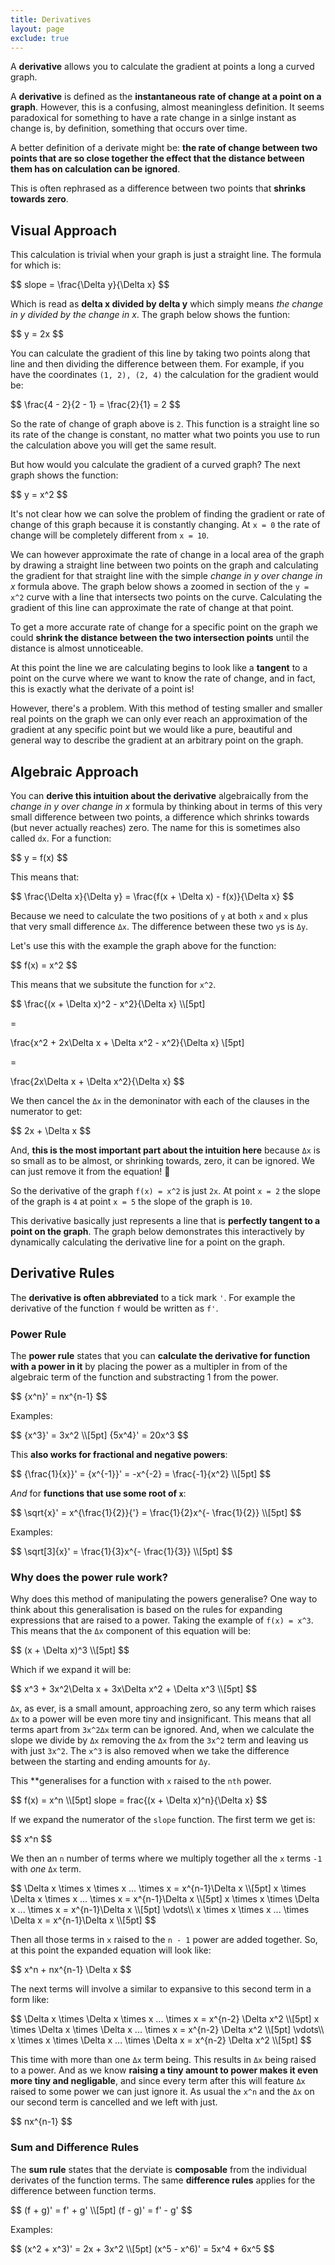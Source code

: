 ```yaml
---
title: Derivatives
layout: page
exclude: true
---
```

<link rel="stylesheet" href="https://cdn.jsdelivr.net/npm/katex@0.11.1/dist/katex.min.css" integrity="sha384-zB1R0rpPzHqg7Kpt0Aljp8JPLqbXI3bhnPWROx27a9N0Ll6ZP/+DiW/UqRcLbRjq" crossorigin="anonymous">  

<!-- The loading of KaTeX is deferred to speed up page rendering -->  
<script defer src="https://cdn.jsdelivr.net/npm/katex@0.11.1/dist/katex.min.js" integrity="sha384-y23I5Q6l+B6vatafAwxRu/0oK/79VlbSz7Q9aiSZUvyWYIYsd+qj+o24G5ZU2zJz" crossorigin="anonymous"></script>  

<!-- To automatically render math in text elements, include the auto-render extension: -->  
<script defer src="https://cdn.jsdelivr.net/npm/katex@0.11.1/dist/contrib/auto-render.min.js" integrity="sha384-kWPLUVMOks5AQFrykwIup5lo0m3iMkkHrD0uJ4H5cjeGihAutqP0yW0J6dpFiVkI" crossorigin="anonymous" onload="renderMathInElement(document.body);"></script>

<style>
    div {
        margin: auto
    }
</style>

A **derivative** allows you to calculate the gradient at points a long a curved graph.

A **derivative** is defined as the **instantaneous rate of change at a point on a graph**. However, this is a confusing, almost meaningless definition. It seems paradoxical for something to have a rate change in a sinlge instant as change is, by definition, something that occurs over time.

A better definition of a derivate might be: **the rate of change between two points that are so close together the effect that the distance between them has on calculation can be ignored**.

This is often rephrased as a difference between two points that **shrinks towards zero**.

## Visual Approach

This calculation is trivial when your graph is just a straight line. The formula for which is:

<p>
$$
slope = \frac{\Delta y}{\Delta x}
$$
</p>

Which is read as **delta x divided by delta y** which simply means *the change in y divided by the change in x*. The graph below shows the funtion:

<p>
$$
y = 2x
$$
</p>

<div id="straight"></div>
<script>
    functionPlot({
  target: "#straight",
  disableZoom: true,
  grid: true,
  data: [{ fn: "2x" }]
})
</script>

<div></div>

You can calculate the gradient of this line by taking two points along that line and then dividing the difference between them. For example, if you have the coordinates `(1, 2), (2, 4)` the calculation for the gradient would be:

<p>
$$
\frac{4 - 2}{2 - 1} = \frac{2}{1} = 2
$$
</p>

So the rate of change of graph above is `2`. This function is a straight line so its rate of the change is constant, no matter what two points you use to run the calculation above you will get the same result.

But how would you calculate the gradient of a curved graph? The next graph shows the function:

<p>
$$
y = x^2
$$
</p>

It's not clear how we can solve the problem of finding the gradient or rate of change of this graph because it is constantly changing. At `x = 0` the rate of change will be completely different from `x = 10`.

<div id="xsquared"></div>

<script>
    functionPlot({
  target: '#xsquared',
  yAxis: {domain: [-1, 9]},
  disableZoom: true,
  data: [{
    fn: 'x^2',
  }]
})
</script>

We can however approximate the rate of change in a local area of the graph by drawing a straight line between two points on the graph and calculating the gradient for that straight line with the simple *change in y over change in x* formula above. The graph below shows a zoomed in section of the `y = x^2` curve with a line that intersects two points on the curve. Calculating the gradient of this line can approximate the rate of change at that point.

<div id="average"></div>
<script>
functionPlot({
  target: "#average",
  disableZoom: true,
  yAxis: { domain: [-0.6, 1] },
  xAxis: { domain: [-2, 2] },
  data: [
    { fn: "x^2" },
    {
      fn: "x/2"
    }
  ]
});
</script>

To get a more accurate rate of change for a specific point on the graph we could **shrink the distance between the two intersection points** until the distance is almost unnoticeable.

<div id="small"></div>
<script>
functionPlot({
  target: "#small",
  disableZoom: true,
  yAxis: { domain: [-0.6, 1] },
  xAxis: { domain: [-2, 2] },
  data: [
    { fn: "x^2" },
    {
      fn: "x/5  0.2"
    }
  ]
});
</script>

At this point the line we are calculating begins to look like a **tangent** to a point on the curve where we want to know the rate of change, and in fact, this is exactly what the derivate of a point is! 

However, there's a problem. With this method of testing smaller and smaller real points on the graph we can only ever reach an approximation of the gradient at any specific point but we would like a pure, beautiful and general way to describe the gradient at an arbitrary point on the graph.

## Algebraic Approach

You can **derive this intuition about the derivative** algebraically from the *change in y over change in x* formula by thinking about in terms of this very small difference between two points, a difference which shrinks towards (but never actually reaches) zero. The name for this is sometimes also called `dx`. For a function:


<p>
$$
y = f(x)
$$
</p>

This means that:

<p>
$$
\frac{\Delta x}{\Delta y} = \frac{f(x + \Delta x) - f(x)}{\Delta x}
$$
</p>

Because we need to calculate the two positions of `y` at both `x` and `x` plus that very small difference `Δx`. The difference between these two `y`s is `Δy`.

Let's use this with the example the graph above for the function:
<p>
$$
f(x) = x^2
$$
</p>

This means that we subsitute the function for `x^2`.
<p>
$$
\frac{(x + \Delta x)^2 - x^2}{\Delta x} \\[5pt]

=

\frac{x^2 + 2x\Delta x + \Delta x^2 - x^2}{\Delta x} \\[5pt]

=

\frac{2x\Delta x + \Delta x^2}{\Delta x}
$$
</p>

We then cancel the `Δx` in the demoninator with each of the clauses in the numerator to get:

<p>
$$
2x + \Delta x
$$
</p>

And, **this is the most important part about the intuition here** because `Δx` is so small as to be almost, or shrinking towards, zero, it can be ignored. We can just remove it from the equation! 🤯  

So the derivative of the graph `f(x) = x^2` is just `2x`. At point `x = 2` the slope of the graph is `4` at point `x = 5` the slope of the graph is `10`. 

This derivative basically just represents a line that is **perfectly tangent to a point on the graph**. The graph below demonstrates this interactively by dynamically calculating the derivative line for a point on the graph.

<div id="derivative"></div>

<script>
functionPlot({
  target: '#derivative',
  disableZoom: true,
  yAxis: {domain: [-1, 9]},
  data: [{
    fn: 'x^2',
    derivative: {
      fn: '2 * x',
      updateOnMouseMove: true
    }
  }]
})
</script>

## Derivative Rules

The **derivative is often abbreviated** to a tick mark `'`. For example the derivative of the function `f` would be written as `f'`.

### Power Rule

The **power rule** states that you can **calculate the derivative for function with a power in it** by placing the power as a multipler in from of the algebraic term of the function and substracting 1 from the power.

<p>
$$
{x^n}' = nx^{n-1}
$$
</p>

Examples:

<p>
$$
{x^3}' = 3x^2 \\[5pt]
{5x^4}' = 20x^3
$$
</p>

This **also works for fractional and negative powers**:

<p>
$$
{\frac{1}{x}}' = {x^{-1}}' = -x^{-2} = \frac{-1}{x^2} \\[5pt]
$$
</p>

*And* for **functions that use some root of `x`**:

<p>
$$
\sqrt{x}' = x^{\frac{1}{2}}{'} = \frac{1}{2}x^{- \frac{1}{2}} \\[5pt]
$$
</p>

Examples:

<p>
$$
\sqrt[3]{x}' = \frac{1}{3}x^{- \frac{1}{3}} \\[5pt]
$$
</p>

### Why does the power rule work?

Why does this method of manipulating the powers generalise? One way to think about this generalisation is based on the rules for expanding expressions that are raised to a power. Taking the example of `f(x) = x^3`. This means that the `Δx` component of this equation will be:

<p>
$$
(x + \Delta x)^3 \\[5pt]
$$
</p>

Which if we expand it will be:

<p>
$$
x^3 + 3x^2\Delta x + 3x\Delta x^2 + \Delta x^3 \\[5pt]
$$
</p>

`Δx`, as ever, is a small amount, approaching zero, so any term which raises `Δx` to a power will be even more tiny and insignificant. This means that all terms apart from `3x^2Δx` term can be ignored. And, when we calculate the slope we divide by `Δx` removing the `Δx` from the `3x^2` term and leaving us with just `3x^2`. The `x^3` is also removed when we take the difference between the starting and ending amounts for `Δy`.

This **generalises for a function with `x` raised to the `nth` power.

<p>
$$
f(x) = x^n \\[5pt]
slope = frac{(x + \Delta x)^n}{\Delta x}
$$
</p>

If we expand the numerator of the `slope` function. The first term we get is:

<p>
$$
x^n
$$
</p>

We then an `n` number of terms where we multiply together all the `x` terms `-1` with *one* `Δx` term.

<p>
$$
\Delta x \times x \times x ... \times x = x^{n-1}\Delta x \\[5pt]
x \times \Delta x \times x ... \times x = x^{n-1}\Delta x \\[5pt]
x \times x \times \Delta x ... \times x = x^{n-1}\Delta x \\[5pt]
\vdots\\
x \times x \times x ... \times \Delta x = x^{n-1}\Delta x \\[5pt]
$$
</p>

Then all those terms in `x` raised to the `n - 1` power are added together. So, at this point the expanded equation will look like:

<p>
$$
x^n + nx^{n-1} \Delta x
$$
</p>

The next terms will involve a similar to expansive to this second term in a form like:

<p>
$$
\Delta x \times \Delta x \times x ... \times x = x^{n-2} \Delta x^2 \\[5pt]
x \times \Delta x \times \Delta x ... \times x = x^{n-2} \Delta x^2 \\[5pt]
\vdots\\
x \times x \times \Delta x ... \times \Delta x = x^{n-2} \Delta x^2 \\[5pt]
$$
</p>

This time with more than one `Δx` term being. This results in `Δx` being raised to a power. And as we know **raising a tiny amount to power makes it even more tiny and negligable**, and since every term after this will feature `Δx` raised to some power we can just ignore it. As usual the `x^n` and the `Δx` on our second term is cancelled and we left with just.

<p>
$$
nx^{n-1}
$$
</p>

### Sum and Difference Rules

The **sum rule** states that the derviate is **composable** from the individual derivates of the function terms. The same **difference rules** applies for the difference between function terms.

<p>
$$
(f + g)' = f' + g' \\[5pt]
(f - g)' = f' - g'
$$
</p>

Examples:

<p>
$$
(x^2 + x^3)' = 2x + 3x^2 \\[5pt]
(x^5 - x^6)' = 5x^4 + 6x^5
$$
</p>
<!--stackedit_data:
eyJoaXN0b3J5IjpbLTYyNjM0NDEyLDQ5ODYxMDg5MF19
-->